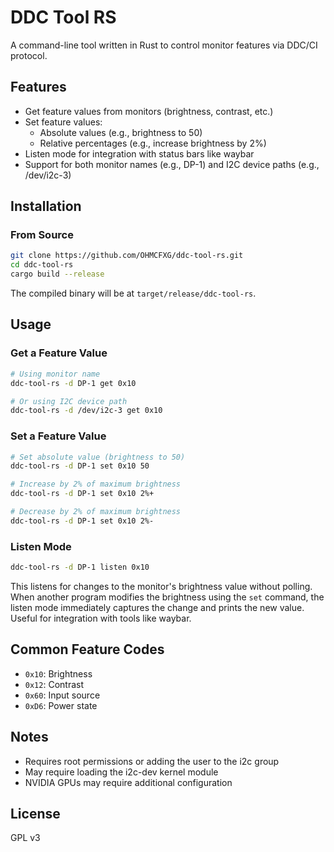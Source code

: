 # DDC Tool RS

A command-line tool written in Rust to control monitor features via DDC/CI protocol.

## Features

- Get feature values from monitors (brightness, contrast, etc.)
- Set feature values:
  - Absolute values (e.g., brightness to 50)
  - Relative percentages (e.g., increase brightness by 2%)
- Listen mode for integration with status bars like waybar
- Support for both monitor names (e.g., DP-1) and I2C device paths (e.g., /dev/i2c-3)

## Installation

### From Source

```bash
git clone https://github.com/OHMCFXG/ddc-tool-rs.git
cd ddc-tool-rs
cargo build --release
```

The compiled binary will be at `target/release/ddc-tool-rs`.

## Usage

### Get a Feature Value

```bash
# Using monitor name
ddc-tool-rs -d DP-1 get 0x10

# Or using I2C device path
ddc-tool-rs -d /dev/i2c-3 get 0x10
```

### Set a Feature Value

```bash
# Set absolute value (brightness to 50)
ddc-tool-rs -d DP-1 set 0x10 50

# Increase by 2% of maximum brightness
ddc-tool-rs -d DP-1 set 0x10 2%+

# Decrease by 2% of maximum brightness
ddc-tool-rs -d DP-1 set 0x10 2%-
```

### Listen Mode

```bash
ddc-tool-rs -d DP-1 listen 0x10
```

This listens for changes to the monitor's brightness value without polling. When another program modifies the brightness using the `set` command, the listen mode immediately captures the change and prints the new value. Useful for integration with tools like waybar.

## Common Feature Codes

- `0x10`: Brightness
- `0x12`: Contrast
- `0x60`: Input source
- `0xD6`: Power state

## Notes

- Requires root permissions or adding the user to the i2c group
- May require loading the i2c-dev kernel module
- NVIDIA GPUs may require additional configuration

## License

GPL v3 
